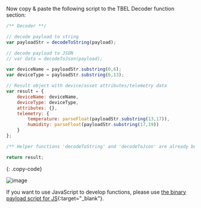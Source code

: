 Now copy & paste the following script to the TBEL Decoder function section:

```javascript
/** Decoder **/

// decode payload to string
var payloadStr = decodeToString(payload);

// decode payload to JSON
// var data = decodeToJson(payload);

var deviceName = payloadStr.substring(0,6);
var deviceType = payloadStr.substring(6,13);

// Result object with device/asset attributes/telemetry data
var result = {
    deviceName: deviceName,
    deviceType: deviceType,
    attributes: {},
    telemetry: {
        temperature: parseFloat(payloadStr.substring(13,17)),
        humidity: parseFloat(payloadStr.substring(17,19))
    }
};

/** Helper functions 'decodeToString' and 'decodeToJson' are already built-in **/

return result;
``` 
{: .copy-code}

![image](https://img.tbqa.cloud/pe/edge/integrations/coap/add-coap-integration-template-binary-payload-2-edge.png)

If you want to use JavaScript to develop functions, please use [the binary payload script for JS](/docs/pe/edge/user-guide/resources/binary-payload-converter.json){:target="_blank"}.